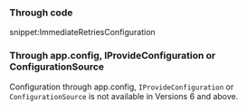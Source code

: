 ### Through code

snippet:ImmediateRetriesConfiguration


### Through app.config, IProvideConfiguration or ConfigurationSource

Configuration through app.config, `IProvideConfiguration` or `ConfigurationSource` is not available in Versions 6 and above.